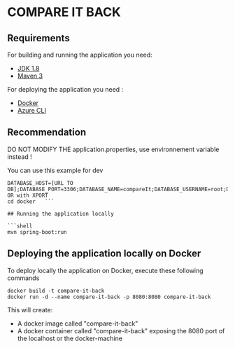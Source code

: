 # COMPARE IT BACK

## Requirements

For building and running the application you need:

- [JDK 1.8](http://www.oracle.com/technetwork/java/javase/downloads/jdk8-downloads-2133151.html)
- [Maven 3](https://maven.apache.org)

For deploying the application you need :
- [Docker](https://docs.docker.com/install/)
- [Azure CLI](https://docs.microsoft.com/fr-fr/cli/azure/install-azure-cli?view=azure-cli-latest)

## Recommendation

DO NOT MODIFY THE application.properties, use environnement variable instead !

You can use this example for dev
```
DATABASE_HOST=[URL TO DB];DATABASE_PORT=3306;DATABASE_NAME=compareIt;DATABASE_USERNAME=root;DATABASE_PASSWORD=root;CLIENT_URL=http://localhost:4200
OR with XPORT
cd docker   ```

## Running the application locally

```shell
mvn spring-boot:run
```

## Deploying the application locally on Docker

To deploy locally the application on Docker, execute these following commands

```shell
docker build -t compare-it-back
docker run -d --name compare-it-back -p 8080:8080 compare-it-back
```

This will create:

* A docker image called "compare-it-back"
* A docker container called "compare-it-back" exposing the 8080 port of the localhost or the docker-machine
